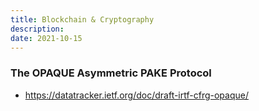 ```yaml
---
title: Blockchain & Cryptography
description:
date: 2021-10-15
---
```


### The OPAQUE Asymmetric PAKE Protocol

* https://datatracker.ietf.org/doc/draft-irtf-cfrg-opaque/

